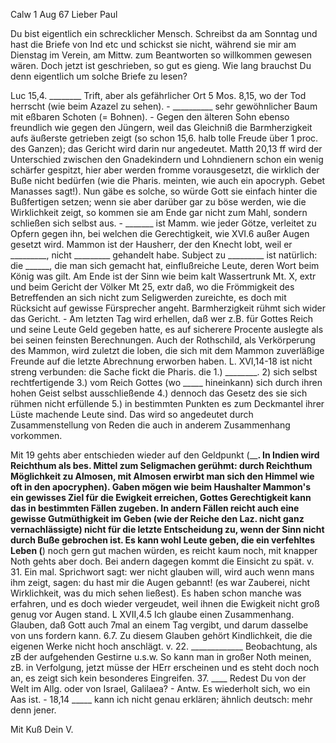  Calw 1 Aug 67
Lieber Paul

Du bist eigentlich ein schrecklicher Mensch. Schreibst da am Sonntag und hast die Briefe von Ind etc und schickst sie nicht, während sie mir am Dienstag im Verein, am Mittw. zum Beantworten so willkommen gewesen wären. Doch jetzt ist geschrieben, so gut es gieng. Wie lang brauchst Du denn eigentlich um solche Briefe zu lesen?

Luc 15,4. ________ Trift, aber als gefährlicher Ort 5 Mos. 8,15, wo der Tod herrscht (wie beim Azazel zu sehen). - __________ sehr gewöhnlicher Baum mit eßbaren Schoten (= Bohnen). - Gegen den älteren Sohn ebenso freundlich wie gegen den Jüngern, weil das Gleichniß die Barmherzigkeit aufs äußerste getrieben zeigt (so schon 15,6. halb tolle Freude über 1 proc. des Ganzen); das Gericht wird darin nur angedeutet. Matth 20,13 ff wird der Unterschied zwischen den Gnadekindern und Lohndienern schon ein wenig schärfer gespitzt, hier aber werden fromme vorausgesetzt, die wirklich der Buße nicht bedürfen (wie die Pharis. meinten, wie auch ein apocryph. Gebet Manasses sagt!). Nun gäbe es solche, so würde Gott sie einfach hinter die Bußfertigen setzen; wenn sie aber darüber gar zu böse werden, wie die Wirklichkeit zeigt, so kommen sie am Ende gar nicht zum Mahl, sondern schließen sich selbst aus. - _______ ist Mamm. wie jeder Götze, verleitet zu Opfern gegen ihn, bei welchen die Gerechtigkeit, wie XVI.6 außer Augen gesetzt wird. Mammon ist der Hausherr, der den Knecht lobt, weil er _________, nicht _________ gehandelt habe. Subject zu _________ ist natürlich: die ______, die man sich gemacht hat, einflußreiche Leute, deren Wort beim König was gilt. Am Ende ist der Sinn wie beim kalt Wassertrunk Mt. X, extr und beim Gericht der Völker Mt 25, extr daß, wo die Frömmigkeit des Betreffenden an sich nicht zum Seligwerden zureichte, es doch mit Rücksicht auf gewisse Fürsprecher angeht. Barmherzigkeit rühmt sich wider das Gericht. - Am letzten Tag wird erhellen, daß wer z.B. für Gottes Reich und seine Leute Geld gegeben hatte, es auf sicherere Procente auslegte als bei seinen feinsten Berechnungen. Auch der Rothschild, als Verkörperung des Mammon, wird zuletzt die loben, die sich mit dem Mammon zuverläßige Freunde auf die letzte Abrechnung erworben haben. L. XVI,14-18 ist nicht streng verbunden: die Sache fickt die Pharis. die 1.) ________. 2) sich selbst rechtfertigende 3.) vom Reich Gottes (wo _____ hineinkann) sich durch ihren hohen Geist selbst ausschließende 4.) dennoch das Gesetz des sie sich rühmen nicht erfüllende 5.) in bestimmten Punkten es zum Deckmantel ihrer Lüste machende Leute sind. Das wird so angedeutet durch Zusammenstellung von Reden die auch in anderem Zusammenhang vorkommen.

Mit 19 gehts aber entschieden wieder auf den Geldpunkt (____________. In Indien wird Reichthum als bes. Mittel zum Seligmachen gerühmt: durch Reichthum Möglichkeit zu Almosen, mit Almosen erwirbt man sich den Himmel wie oft in den apocryphen). Gaben mögen wie beim Haushalter Mammon's ein gewisses Ziel für die Ewigkeit erreichen, Gottes Gerechtigkeit kann das in bestimmten Fällen zugeben. In andern Fällen reicht auch eine gewisse Gutmüthigkeit im Geben (wie der Reiche den Laz. nicht ganz vernachlässigte) nicht für die letzte Entscheidung zu, wenn der Sinn nicht durch Buße gebrochen ist. Es kann wohl Leute geben, die ein verfehltes Leben (__________) noch gern gut machen würden, es reicht kaum noch, mit knapper Noth gehts aber doch. Bei andern dagegen kommt die Einsicht zu spät. v. 31. Ein mal. Sprichwort sagt: wer nicht glauben will, wird auch wenn mans ihm zeigt, sagen: du hast mir die Augen gebannt! (es war Zauberei, nicht Wirklichkeit, was du mich sehen ließest). Es haben schon manche was erfahren, und es doch wieder vergeudet, weil ihnen die Ewigkeit nicht groß genug vor Augen stand. L XVII,4.5 Ich glaube einen Zusammenhang. Glauben, daß Gott auch 7mal an einem Tag vergibt, und darum dasselbe von uns fordern kann. 6.7. Zu diesem Glauben gehört Kindlichkeit, die die eigenen Werke nicht hoch anschlägt. v. 22. _____________ Beobachtung, als zB der aufgehenden Gestirne u.s.w. So kann man in großer Noth meinen, zB. in Verfolgung, jetzt müsse der HErr erscheinen und es steht doch noch an, es zeigt sich kein besonderes Eingreifen. 37. ____ Redest Du von der Welt im Allg. oder von Israel, Galilaea? - Antw. Es wiederholt sich, wo ein Aas ist. - 18,14 _____ kann ich nicht genau erklären; ähnlich deutsch: mehr denn jener.

 Mit Kuß Dein V.
